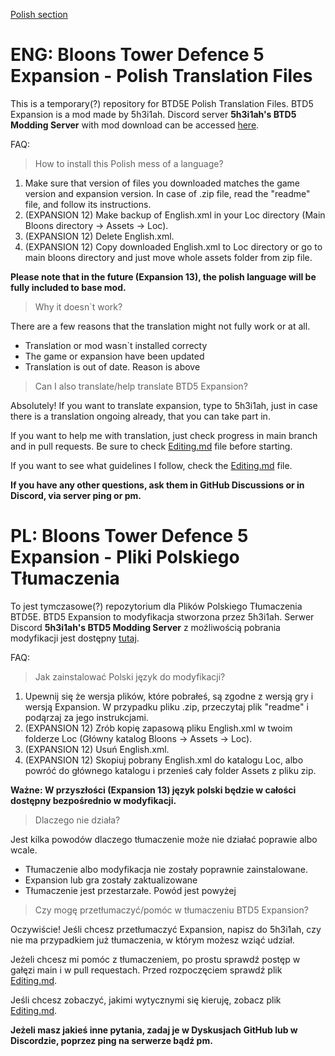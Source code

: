 [Polish section](README.MD#pl-bloons-tower-defence-5-expansion---pliki-polskiego-tłumaczenia)
# ENG: Bloons Tower Defence 5 Expansion - Polish Translation Files
This is a temporary(?) repository for BTD5E Polish Translation Files.
BTD5 Expansion is a mod made by 5h3i1ah. Discord server **5h3i1ah's BTD5 Modding Server** with mod download can be accessed [here](https://discord.gg/WSFfYCY6zQ).

FAQ:
> How to install this Polish mess of a language?

1. Make sure that version of files you downloaded matches the game version and expansion version. In case of .zip file, read the "readme" file, and follow its instructions.
2. (EXPANSION 12) Make backup of English.xml in your Loc directory (Main Bloons directory -> Assets -> Loc).
3. (EXPANSION 12) Delete English.xml.
4. (EXPANSION 12) Copy downloaded English.xml to Loc directory or go to main bloons directory and just move whole assets folder from zip file.

**Please note that in the future (Expansion 13), the polish language will be fully included to base mod.**

> Why it doesn`t work?

There are a few reasons that the translation might not fully work or at all.
- Translation or mod wasn`t installed correcty
- The game or expansion have been updated
- Translation is out of date. Reason is above

> Can I also translate/help translate BTD5 Expansion?

Absolutely! If you want to translate expansion, type to 5h3i1ah, just in case there is a translation ongoing already, that you can take part in.

If you want to help me with translation, just check progress in main branch and in pull requests. Be sure to check [Editing.md](docs/Editing.md) file before starting.

If you want to see what guidelines I follow, check the [Editing.md](docs/Editing.md) file.
 
**If you have any other questions, ask them in GitHub Discussions or in Discord, via server ping or pm.**
 
# PL: Bloons Tower Defence 5 Expansion - Pliki Polskiego Tłumaczenia
To jest tymczasowe(?) repozytorium dla Plików Polskiego Tłumaczenia BTD5E.
BTD5 Expansion to modyfikacja stworzona przez 5h3i1ah. Serwer Discord **5h3i1ah's BTD5 Modding Server** z możliwością pobrania modyfikacji jest dostępny [tutaj](https://discord.gg/WSFfYCY6zQ).

FAQ:
> Jak zainstalować Polski język do modyfikacji?

1. Upewnij się że wersja plików, które pobrałeś, są zgodne z wersją gry i wersją Expansion. W przypadku pliku .zip, przeczytaj plik "readme" i podąrzaj za jego instrukcjami.
2. (EXPANSION 12) Zrób kopię zapasową pliku English.xml w twoim folderze Loc (Główny katalog Bloons -> Assets -> Loc).
3. (EXPANSION 12) Usuń English.xml.
4. (EXPANSION 12) Skopiuj pobrany English.xml do katalogu Loc, albo powróć do głównego katalogu i przenieś cały folder Assets z pliku zip.

**Ważne: W przyszłości (Expansion 13) język polski będzie w całości dostępny bezpośrednio w modyfikacji.**

> Dlaczego nie działa?

Jest kilka powodów dlaczego tłumaczenie może nie działać poprawie albo wcale.
- Tłumaczenie albo modyfikacja nie zostały poprawnie zainstalowane.
- Expansion lub gra zostały zaktualizowane
- Tłumaczenie jest przestarzałe. Powód jest powyżej

> Czy mogę przetłumaczyć/pomóc w tłumaczeniu BTD5 Expansion?

Oczywiście! Jeśli chcesz przetłumaczyć Expansion, napisz do 5h3i1ah, czy nie ma przypadkiem już tłumaczenia, w którym możesz wziąć udział.

Jeżeli chcesz mi pomóc z tłumaczeniem, po prostu sprawdź postęp w gałęzi main i w pull requestach. Przed rozpoczęciem sprawdź plik [Editing.md](docs/Editing.md).

Jeśli chcesz zobaczyć, jakimi wytycznymi się kieruję, zobacz plik [Editing.md](docs/Editing.md).
 
 **Jeżeli masz jakieś inne pytania, zadaj je w Dyskusjach GitHub lub w Discordzie, poprzez ping na serwerze bądź pm.**
